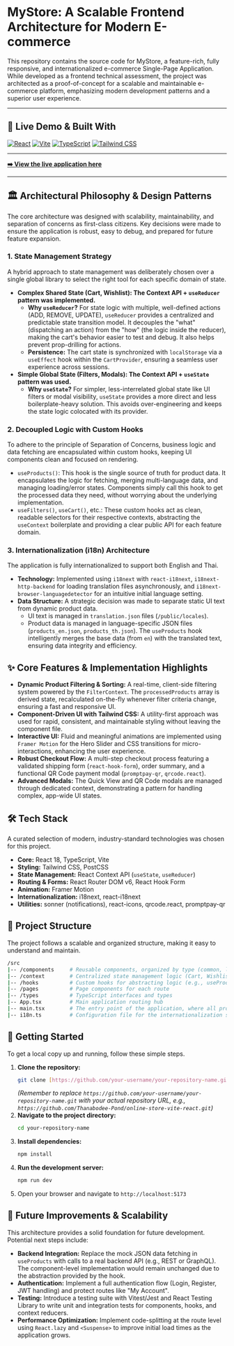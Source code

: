 # MyStore: A Scalable Frontend Architecture for Modern E-commerce

This repository contains the source code for MyStore, a feature-rich, fully responsive, and internationalized e-commerce Single-Page Application. While developed as a frontend technical assessment, the project was architected as a proof-of-concept for a scalable and maintainable e-commerce platform, emphasizing modern development patterns and a superior user experience.

---

## 🚀 Live Demo & Built With

[![React](https://img.shields.io/badge/React-20232A?style=for-the-badge&logo=react&logoColor=61DAFB)](https://react.dev/)
[![Vite](https://img.shields.io/badge/Vite-B73BFE?style=for-the-badge&logo=vite&logoColor=FFD62E)](https://vitejs.dev/)
[![TypeScript](https://img.shields.io/badge/TypeScript-007ACC?style=for-the-badge&logo=typescript&logoColor=white)](https://www.typescriptlang.org/)
[![Tailwind CSS](https://img.shields.io/badge/Tailwind_CSS-38B2AC?style=for-the-badge&logo=tailwind-css&logoColor=white)](https://tailwindcss.com/)

---

**[➡️ View the live application here](https://online-store-pond.vercel.app)**

---

## 🏛️ Architectural Philosophy & Design Patterns

The core architecture was designed with scalability, maintainability, and separation of concerns as first-class citizens. Key decisions were made to ensure the application is robust, easy to debug, and prepared for future feature expansion.

### 1. State Management Strategy

A hybrid approach to state management was deliberately chosen over a single global library to select the right tool for each specific domain of state.

* **Complex Shared State (Cart, Wishlist): The Context API + `useReducer` pattern was implemented.**
    * **Why `useReducer`?** For state logic with multiple, well-defined actions (ADD, REMOVE, UPDATE), `useReducer` provides a centralized and predictable state transition model. It decouples the "what" (dispatching an action) from the "how" (the logic inside the reducer), making the cart's behavior easier to test and debug. It also helps prevent prop-drilling for actions.
    * **Persistence:** The cart state is synchronized with `localStorage` via a `useEffect` hook within the `CartProvider`, ensuring a seamless user experience across sessions.
* **Simple Global State (Filters, Modals): The Context API + `useState` pattern was used.**
    * **Why `useState`?** For simpler, less-interrelated global state like UI filters or modal visibility, `useState` provides a more direct and less boilerplate-heavy solution. This avoids over-engineering and keeps the state logic colocated with its provider.

### 2. Decoupled Logic with Custom Hooks

To adhere to the principle of Separation of Concerns, business logic and data fetching are encapsulated within custom hooks, keeping UI components clean and focused on rendering.

* `useProducts()`: This hook is the single source of truth for product data. It encapsulates the logic for fetching, merging multi-language data, and managing loading/error states. Components simply call this hook to get the processed data they need, without worrying about the underlying implementation.
* `useFilters()`, `useCart()`, etc.: These custom hooks act as clean, readable selectors for their respective contexts, abstracting the `useContext` boilerplate and providing a clear public API for each feature domain.

### 3. Internationalization (i18n) Architecture

The application is fully internationalized to support both English and Thai.

* **Technology:** Implemented using `i18next` with `react-i18next`, `i18next-http-backend` for loading translation files asynchronously, and `i18next-browser-languagedetector` for an intuitive initial language setting.
* **Data Structure:** A strategic decision was made to separate static UI text from dynamic product data.
    * UI text is managed in `translation.json` files (`/public/locales`).
    * Product data is managed in language-specific JSON files (`products_en.json`, `products_th.json`). The `useProducts` hook intelligently merges the base data (from `en`) with the translated text, ensuring data integrity and efficiency.

## ✨ Core Features & Implementation Highlights

* **Dynamic Product Filtering & Sorting:** A real-time, client-side filtering system powered by the `FilterContext`. The `processedProducts` array is derived state, recalculated on-the-fly whenever filter criteria change, ensuring a fast and responsive UI.
* **Component-Driven UI with Tailwind CSS:** A utility-first approach was used for rapid, consistent, and maintainable styling without leaving the component file.
* **Interactive UI:** Fluid and meaningful animations are implemented using `Framer Motion` for the Hero Slider and CSS transitions for micro-interactions, enhancing the user experience.
* **Robust Checkout Flow:** A multi-step checkout process featuring a validated shipping form (`react-hook-form`), order summary, and a functional QR Code payment modal (`promptpay-qr`, `qrcode.react`).
* **Advanced Modals:** The Quick View and QR Code modals are managed through dedicated context, demonstrating a pattern for handling complex, app-wide UI states.

## 🛠️ Tech Stack

A curated selection of modern, industry-standard technologies was chosen for this project.

* **Core:** React 18, TypeScript, Vite
* **Styling:** Tailwind CSS, PostCSS
* **State Management:** React Context API (`useState`, `useReducer`)
* **Routing & Forms:** React Router DOM v6, React Hook Form
* **Animation:** Framer Motion
* **Internationalization:** i18next, react-i18next
* **Utilities:** sonner (notifications), react-icons, qrcode.react, promptpay-qr

## 📂 Project Structure

The project follows a scalable and organized structure, making it easy to understand and maintain.

```bash
/src
|-- /components     # Reusable components, organized by type (common, layout, product)
|-- /context        # Centralized state management logic (Cart, Wishlist, Filter, QuickView)
|-- /hooks          # Custom hooks for abstracting logic (e.g., useProducts)
|-- /pages          # Page components for each route
|-- /types          # TypeScript interfaces and types
|-- App.tsx         # Main application routing hub
|-- main.tsx        # The entry point of the application, where all providers are wrapped
|-- i18n.ts         # Configuration file for the internationalization system
```

## 🚀 Getting Started

To get a local copy up and running, follow these simple steps.

1.  **Clone the repository:**
    ```bash
    git clone [https://github.com/your-username/your-repository-name.git](https://github.com/your-username/your-repository-name.git)
    ```
    *(Remember to replace `https://github.com/your-username/your-repository-name.git` with your actual repository URL, e.g., `https://github.com/Thanabodee-Pond/online-store-vite-react.git`)*
2.  **Navigate to the project directory:**
    ```bash
    cd your-repository-name
    ```
3.  **Install dependencies:**
    ```bash
    npm install
    ```
4.  **Run the development server:**
    ```bash
    npm run dev
    ```
5.  Open your browser and navigate to `http://localhost:5173`

## 🔮 Future Improvements & Scalability

This architecture provides a solid foundation for future development. Potential next steps include:

* **Backend Integration:** Replace the mock JSON data fetching in `useProducts` with calls to a real backend API (e.g., REST or GraphQL). The component-level implementation would remain unchanged due to the abstraction provided by the hook.
* **Authentication:** Implement a full authentication flow (Login, Register, JWT handling) and protect routes like "My Account".
* **Testing:** Introduce a testing suite with Vitest/Jest and React Testing Library to write unit and integration tests for components, hooks, and context reducers.
* **Performance Optimization:** Implement code-splitting at the route level using `React.lazy` and `<Suspense>` to improve initial load times as the application grows.
